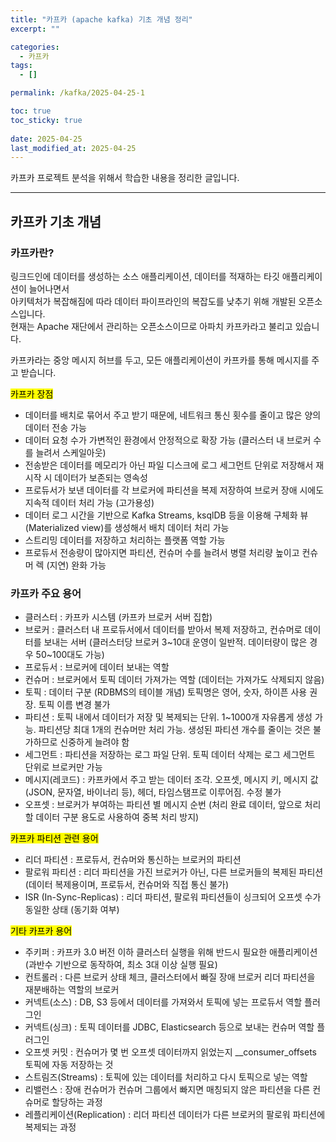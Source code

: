 ```yaml
---
title: "카프카 (apache kafka) 기초 개념 정리"
excerpt: ""

categories:
  - 카프카
tags:
  - []

permalink: /kafka/2025-04-25-1

toc: true
toc_sticky: true
 
date: 2025-04-25
last_modified_at: 2025-04-25
---
```


카프카 프로젝트 분석을 위해서 학습한 내용을 정리한 글입니다.

---

## 카프카 기초 개념

### 카프카란?
링크드인에 데이터를 생성하는 소스 애플리케이션, 데이터를 적재하는 타깃 애플리케이션이 늘어나면서  
아키텍처가 복잡해짐에 따라 데이터 파이프라인의 복잡도를 낮추기 위해 개발된 오픈소스입니다.  
현재는 Apache 재단에서 관리하는 오픈소스이므로 아파치 카프카라고 불리고 있습니다.

카프카라는 중앙 메시지 허브를 두고, 모든 애플리케이션이 카프카를 통해 메시지를 주고 받습니다.

<mark>카프카 장점</mark>
- 데이터를 배치로 묶어서 주고 받기 때문에, 네트워크 통신 횟수를 줄이고 많은 양의 데이터 전송 가능
- 데이터 요청 수가 가변적인 환경에서 안정적으로 확장 가능 (클러스터 내 브로커 수를 늘려서 스케일아웃)
- 전송받은 데이터를 메모리가 아닌 파일 디스크에 로그 세그먼트 단위로 저장해서 재시작 시 데이터가 보존되는 영속성
- 프로듀서가 보낸 데이터를 각 브로커에 파티션을 복제 저장하여 브로커 장애 시에도 지속적 데이터 처리 가능 (고가용성)
- 데이터 로그 시간을 기반으로 Kafka Streams, ksqlDB 등을 이용해 구체화 뷰(Materialized view)를 생성해서 배치 데이터 처리 가능
- 스트리밍 데이터를 저장하고 처리하는 플랫폼 역할 가능
- 프로듀서 전송량이 많아지면 파티션, 컨슈머 수를 늘려서 병렬 처리량 높이고 컨슈머 렉 (지연) 완화 가능

### 카프카 주요 용어
- 클러스터 : 카프카 시스템 (카프카 브로커 서버 집합)
- 브로커 : 클러스터 내 프로듀서에서 데이터를 받아서 복제 저장하고, 컨슈머로 데이터를 보내는 서버 (클러스터당 브로커 3~10대 운영이 일반적. 데이터량이 많은 경우 50~100대도 가능)
- 프로듀서 : 브로커에 데이터 보내는 역할
- 컨슈머 : 브로커에서 토픽 데이터 가져가는 역할 (데이터는 가져가도 삭제되지 않음)
- 토픽 : 데이터 구분 (RDBMS의 테이블 개념) 토픽명은 영어, 숫자, 하이픈 사용 권장. 토픽 이름 변경 불가
- 파티션 : 토픽 내에서 데이터가 저장 및 복제되는 단위. 1~1000개 자유롭게 생성 가능. 파티션당 최대 1개의 컨슈머만 처리 가능. 생성된 파티션 개수를 줄이는 것은 불가하므로 신중하게 늘려야 함
- 세그먼트 : 파티션을 저장하는 로그 파일 단위. 토픽 데이터 삭제는 로그 세그먼트 단위로 브로커만 가능
- 메시지(레코드) : 카프카에서 주고 받는 데이터 조각. 오프셋, 메시지 키, 메시지 값(JSON, 문자열, 바이너리 등), 헤더, 타임스탬프로 이루어짐. 수정 불가
- 오프셋 : 브로커가 부여하는 파티션 별 메시지 순번 (처리 완료 데이터, 앞으로 처리할 데이터 구분 용도로 사용하여 중복 처리 방지)

<mark>카프카 파티션 관련 용어</mark>
- 리더 파티션 : 프로듀서, 컨슈머와 통신하는 브로커의 파티션
- 팔로워 파티션 : 리더 파티션을 가진 브로커가 아닌, 다른 브로커들의 복제된 파티션 (데이터 복제용이며, 프로듀서, 컨슈머와 직접 통신 불가)
- ISR (In-Sync-Replicas) : 리더 파티션, 팔로워 파티션들이 싱크되어 오프셋 수가 동일한 상태 (동기화 여부)

<mark>기타 카프카 용어</mark>
- 주키퍼 : 카프카 3.0 버전 이하 클러스터 실행을 위해 반드시 필요한 애플리케이션 (과반수 기반으로 동작하여, 최소 3대 이상 실행 필요)
- 컨트롤러 : 다른 브로커 상태 체크, 클러스터에서 빠질 장애 브로커 리더 파티션을 재분배하는 역할의 브로커
- 커넥트(소스) : DB, S3 등에서 데이터를 가져와서 토픽에 넣는 프로듀서 역할 플러그인
- 커넥트(싱크) : 토픽 데이터를 JDBC, Elasticsearch 등으로 보내는 컨슈머 역할 플러그인
- 오프셋 커밋 : 컨슈머가 몇 번 오프셋 데이터까지 읽었는지 __consumer_offsets 토픽에 자동 저장하는 것
- 스트림즈(Streams) : 토픽에 있는 데이터를 처리하고 다시 토픽으로 넣는 역할
- 리밸런스 : 장애 컨슈머가 컨슈머 그룹에서 빠지면 매칭되지 않은 파티션을 다른 컨슈머로 할당하는 과정
- 레플리케이션(Replication) : 리더 파티션 데이터가 다른 브로커의 팔로워 파티션에 복제되는 과정
